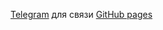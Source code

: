 [Telegram](https://t.me/shlyap1k) для связи
[GitHub pages](https://shlyap1k.github.io/test_project/)